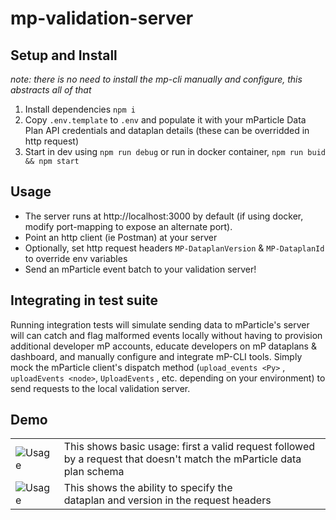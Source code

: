 # mp-validation-server

## Setup and Install
_note: there is no need to install the mp-cli manually and configure, this abstracts all of that_
1. Install dependencies `npm i`
2. Copy `.env.template` to `.env` and populate it with your mParticle Data Plan API credentials and dataplan details (these can be overridded in http request)
3. Start in dev using `npm run debug` or run in docker container, `npm run buid && npm start`

## Usage
* The server runs at http://localhost:3000 by default (if using docker, modify port-mapping to expose an alternate port). 
* Point an http client (ie Postman) at your server
* Optionally, set http request headers `MP-DataplanVersion` & `MP-DataplanId` to override env variables
* Send an mParticle event batch to your validation server!

## Integrating in test suite
Running integration tests will simulate sending data to mParticle's server will can catch and flag malformed events locally without having to provision additional developer mP accounts, educate developers on mP dataplans & dashboard, and manually configure and integrate mP-CLI tools. Simply mock the mParticle client's dispatch method (`upload_events <Py>` , `uploadEvents <node>`, `UploadEvents` <go>, etc. depending on your environment) to send requests to the local validation server.

## Demo
|    |   |
|-----------|---------|
| ![Usage](https://user-images.githubusercontent.com/2018204/168176786-4cec504c-92d6-4565-ba57-6d220c1ad170.gif)      |  This shows basic usage: first a valid request followed<br /> by a request that doesn't match the mParticle data plan schema  |
| ![Usage](https://user-images.githubusercontent.com/2018204/168177345-84c20d2c-68fb-4fe2-b8c9-aa9909da0399.gif)      |   This shows the ability to specify the <br /> dataplan and version in the request headers  |
